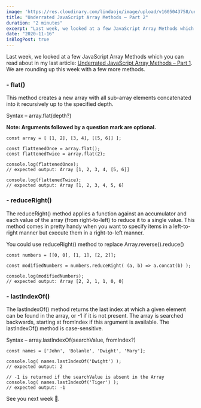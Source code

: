 ```yaml
---
image: 'https://res.cloudinary.com/lindaojo/image/upload/v1605043758/undderrated_js_f6zyb7.png'
title: "Underrated JavaScript Array Methods – Part 2"
duration: "2 minutes"
excerpt: "Last week, we looked at a few JavaScript Array Methods which you can read about in my last article. This week, we are going to discuss a few more methods..."
date: "2020-11-16"
isBlogPost: true
---
```


Last week, we looked at a few JavaScript Array Methods which you can read about in my last article: <a href="https://www.lindaojo.com/blog/underrated-java-script-array-methods-part-1/" target="_blank" class="link">Underrated JavaScript Array Methods – Part 1</a>. We are rounding up this week with a few more methods.

<h3>- flat()</h3>

This method creates a new array with all sub-array elements concatenated into it recursively up to the specified depth.

Syntax – <span class="code-word">array.flat(depth?)</span><br>

<strong>Note: Arguments followed by a question mark are optional.</strong>

```js{codeTitle: "flat()"}
const array = [ [1, 2], [3, 4], [[5, 6]] ];

const flattenedOnce = array.flat();
const flattenedTwice = array.flat(2);

console.log(flattenedOnce);
// expected output: Array [1, 2, 3, 4, [5, 6]]

console.log(flattenedTwice);
// expected output: Array [1, 2, 3, 4, 5, 6]
```

<h3>- reduceRight()</h3>

The <span class="code-word">reduceRight()</span> method applies a function against an accumulator and each value of the array (from right-to-left) to reduce it to a single value. This method comes in pretty handy when you want to specify items in a left-to-right manner but execute them in a right-to-left manner.

You could use <span class="code-word">reduceRight()</span> method to replace <span href="https://developer.mozilla.org/en-US/docs/Web/JavaScript/Reference/Global_Objects/Array/reduce" target="_blank" class="code-word"> Array.reverse().reduce()</span>

```js{codeTitle: "reduceRight()"}
const numbers = [[0, 0], [1, 1], [2, 2]];

const modifiedNumbers = numbers.reduceRight( (a, b) => a.concat(b) );

console.log(modifiedNumbers);
// expected output: Array [2, 2, 1, 1, 0, 0]
```

<h3>- lastIndexOf()</h3>

The <span class="code-word">lastIndexOf()</span> method returns the last index at which a given element can be found in the array, or -1 if it is not present. The array is searched backwards, starting at <span class="code-word">fromIndex</span> if this argument is available. The <span class="code-word">lastIndexOf()</span> method is case-sensitive.

Syntax – <span class="code-word">array.lastIndexOf(searchValue,  fromIndex?)</span><br>

```js{codeTitle: "lastIndexOf()"}
const names = ['John', 'Bolanle', 'Dwight', 'Mary'];

console.log( names.lastIndexOf('Dwight') );
// expected output: 2

// -1 is returned if the searchValue is absent in the Array 
console.log( names.lastIndexOf('Tiger') );
// expected output: -1
```
See you next week 💙.
